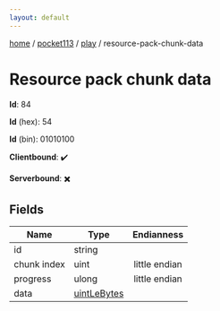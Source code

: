 ```yaml
---
layout: default
---
```


[home](/)  /  [pocket113](/protocol/pocket113)  /  [play](/protocol/pocket113/play)  /  resource-pack-chunk-data

# Resource pack chunk data

**Id**: 84

**Id** (hex): 54

**Id** (bin): 01010100

**Clientbound**: ✔️

**Serverbound**: ✖️

## Fields

Name | Type | Endianness
---|---|:---:
id | string | 
chunk index | uint | little endian
progress | ulong | little endian
data | [uintLeBytes](/protocol/pocket113/arrays) |

